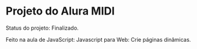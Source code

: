 <h1> Projeto do Alura MIDI</h1>

<p> Status do projeto: Finalizado.</p>
<p> Feito na aula de JavaScript: Javascript para Web: Crie páginas dinâmicas.</p>



